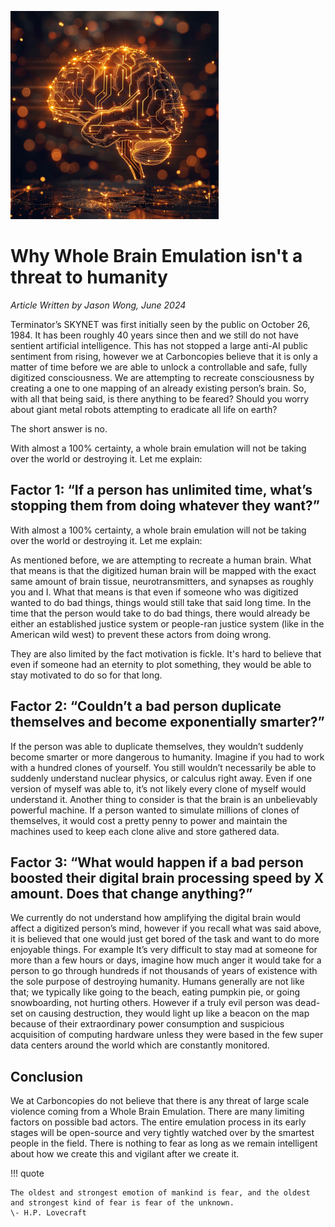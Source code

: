 ![alt text](digitalbrain.png)

# Why Whole Brain Emulation isn't a threat to humanity

*Article Written by Jason Wong, June 2024*


Terminator’s SKYNET was first initially seen by the public on October 26, 1984. It has been roughly 40 years since then and we still do not have sentient artificial intelligence. This has not stopped a large anti-AI public sentiment from rising, however we at Carboncopies believe that it is only a matter of time before we are able to unlock a controllable and safe, fully digitized consciousness. We are attempting to recreate consciousness by creating a one to one mapping of an already existing person’s brain. So, with all that being said, is there anything to be feared? Should you worry about giant metal robots attempting to eradicate all life on earth?

The short answer is no.

With almost a 100% certainty, a whole brain emulation will not be taking over the world or destroying it. Let me explain:  


## Factor 1: “If a person has unlimited time, what’s stopping them from doing whatever they want?”

With almost a 100% certainty, a whole brain emulation will not be taking over the world or destroying it. Let me explain:  

As mentioned before, we are attempting to recreate a human brain. What that means is that the digitized human brain will be mapped with the exact same amount of brain tissue, neurotransmitters, and synapses as roughly you and I. What that means is that even if someone who was digitized wanted to do bad things, things would still take that said long time. In the time that the person would take to do bad things, there would already be either an established justice system or people-ran justice system (like in the American wild west) to prevent these actors from doing wrong. 

They are also limited by the fact motivation is fickle. It's hard to believe that even if someone had an eternity to plot something, they would be able to stay motivated to do so for that long. 

## Factor 2: “Couldn’t a bad person duplicate themselves and become exponentially smarter?”

If the person was able to duplicate themselves, they wouldn’t suddenly become smarter or more dangerous to humanity. Imagine if you had to work with a hundred clones of yourself. You still wouldn’t necessarily be able to suddenly understand nuclear physics, or calculus right away. Even if one version of myself was able to, it’s not likely every clone of myself would understand it. Another thing to consider is that the brain is an unbelievably powerful machine. If a person wanted to simulate millions of clones of themselves, it would cost a pretty penny to power and maintain the machines used to keep each clone alive and store gathered data.

## Factor 3: “What would happen if a bad person boosted their digital brain processing speed by X amount. Does that change anything?”

We currently do not understand how amplifying the digital brain would affect a digitized person’s mind, however if you recall what was said above, it is believed that one would just get bored of the task and want to do more enjoyable things. For example It’s very difficult to stay mad at someone for more than a few hours or days, imagine how much anger it would take for a person to go through hundreds if not thousands of years of existence with the sole purpose of destroying humanity. Humans generally are not like that; we typically like going to the beach, eating pumpkin pie, or going snowboarding, not hurting others. However if a truly evil person was dead-set on causing destruction, they would light up like a beacon on the map because of their extraordinary power consumption and suspicious acquisition of computing hardware unless they were based in the few super data centers around the world which are constantly monitored. 

## Conclusion

We at Carboncopies do not believe that there is any threat of large scale violence coming from a Whole Brain Emulation. There are many limiting factors on possible bad actors. The entire emulation process in its early stages will be open-source and very tightly watched over by the smartest people in the field. There is nothing to fear as long as we remain intelligent about how we create this and vigilant after we create it. 

!!! quote

    The oldest and strongest emotion of mankind is fear, and the oldest and strongest kind of fear is fear of the unknown.  
    \- H.P. Lovecraft 

